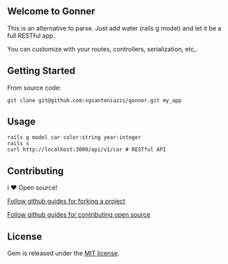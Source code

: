 ## Welcome to Gonner

This is an alternative to parse. Just add water (rails g model) and let it be a full RESTful app.

You can customize with your routes, controllers, serialization, etc,.

## Getting Started


From source code:

```
git clone git@github.com:vgsantoniazzi/gonner.git my_app
```

## Usage

```
rails g model car color:string year:integer
rails s
curl http://localhost:3000/api/v1/car # RESTful API
```

## Contributing

I :heart: Open source!

[Follow github guides for forking a project](https://guides.github.com/activities/forking/)

[Follow github guides for contributing open source](https://guides.github.com/activities/contributing-to-open-source/#contributing)

## License

Gem is released under the [MIT license](http://opensource.org/licenses/MIT).
